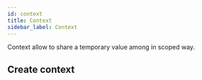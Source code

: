 ```yaml
---
id: context
title: Context
sidebar_label: Context
---
```


Context allow to share a temporary value among in scoped way.

## Create context
